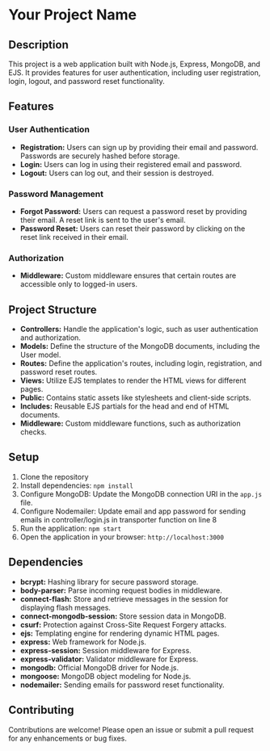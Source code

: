 # Your Project Name

## Description

This project is a web application built with Node.js, Express, MongoDB, and EJS. It provides features for user authentication, including user registration, login, logout, and password reset functionality.

## Features

### User Authentication

- **Registration:** Users can sign up by providing their email and password. Passwords are securely hashed before storage.
- **Login:** Users can log in using their registered email and password.
- **Logout:** Users can log out, and their session is destroyed.

### Password Management

- **Forgot Password:** Users can request a password reset by providing their email. A reset link is sent to the user's email.
- **Password Reset:** Users can reset their password by clicking on the reset link received in their email.

### Authorization

- **Middleware:** Custom middleware ensures that certain routes are accessible only to logged-in users.

## Project Structure

- **Controllers:** Handle the application's logic, such as user authentication and authorization.
- **Models:** Define the structure of the MongoDB documents, including the User model.
- **Routes:** Define the application's routes, including login, registration, and password reset routes.
- **Views:** Utilize EJS templates to render the HTML views for different pages.
- **Public:** Contains static assets like stylesheets and client-side scripts.
- **Includes:** Reusable EJS partials for the head and end of HTML documents.
- **Middleware:** Custom middleware functions, such as authorization checks.

## Setup

1. Clone the repository
2. Install dependencies: `npm install`
3. Configure MongoDB: Update the MongoDB connection URI in the `app.js` file.
4. Configure Nodemailer: Update email and app password for sending emails in controller/login.js in transporter function on line 8
5. Run the application: `npm start`
6. Open the application in your browser: `http://localhost:3000`

## Dependencies

- **bcrypt:** Hashing library for secure password storage.
- **body-parser:** Parse incoming request bodies in middleware.
- **connect-flash:** Store and retrieve messages in the session for displaying flash messages.
- **connect-mongodb-session:** Store session data in MongoDB.
- **csurf:** Protection against Cross-Site Request Forgery attacks.
- **ejs:** Templating engine for rendering dynamic HTML pages.
- **express:** Web framework for Node.js.
- **express-session:** Session middleware for Express.
- **express-validator:** Validator middleware for Express.
- **mongodb:** Official MongoDB driver for Node.js.
- **mongoose:** MongoDB object modeling for Node.js.
- **nodemailer:** Sending emails for password reset functionality.

## Contributing

Contributions are welcome! Please open an issue or submit a pull request for any enhancements or bug fixes.

